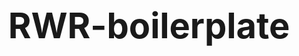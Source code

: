 # RWR-boilerplate
App boilerplate for project on top of React, Webpack and Rails.
Based on https://github.com/netguru/react_webpack_rails.

NOT RESOLVED
	- server side react components with RWR
	- separate css bundle with webpack ExtractTextPlugin
	- render rails layout without yield and react_controller

RESOLVED
	- Rails + React + Webpack
	- Hot Module Replacement
	- SASS
	- Autoprefixer
	- Foundation

rvm gemset create _NAME_

rails 5+
ruby 2.3.0+
node 5+
npm 3+
nvm any

rails new _NAME_

edit Gemfile:
		off:
		# gem ‘turbolinks’
		# gem 'spring'
		# gem 'spring-watcher-listen'
		add:
		gem 'react_webpack_rails' , '~> 0.3.1'           https://github.com/netguru/react_webpack_rails
		gem 'foreman'                                    http://ddollar.github.io/foreman/

edit app/assets/javascripts/application.js
		// require jquery
		// require jquery_ujs
		// require turbolinks
		//= require react_integration
		//= require react_bundle
		//= require_tree .

edit app/views/layouts/application.html.erb
		<!DOCTYPE html>
		<html>
		  <head>
		    <title>RailsReact</title>
		    <%= csrf_meta_tags %>
		    <%= action_cable_meta_tag %>

		    <%= stylesheet_link_tag 'application' %>
		    <%= javascript_include_tag 'application' %>
		    <%= render 'layouts/no_script' %>
		  </head>

		  <body>
		    <%= render 'layouts/react_hot_assets' %>
		    <%= yield %>
		  </body>
		</html>

create app/views/layouts/_no_script.html __
		<noscript>
			<style>
				body {
					padding: 0;
					margin: 0;
					font-size: 28px;
					text-align: center;
					line-height: 100vh;
				}
				body::after {
					content: "Please enable JavaScript in your browser to view this site.";
				}
			</style>
		</noscript>


create Procfile in app root:
		RAILS:        rails s -p 3000
		WEBPACK:      npm run start-hot-dev

bundle
rails g react_webpack_rails:install --no-karma-setup --no-example
npm install
npm install style-loader css-loader node-sass@^3.4.2 react-mixin foundation-sites jquery react-router --save
npm install autoprefixer-loader --save-dev

edit webpack.config.js file 		                    https://webpack.github.io/docs/stylesheets.html
		// var ExtractTextPlugin = require('extract-text-webpack-plugin');

		module.exports = {
		  entry: {
		    main: ['./app/react/index.js']
		  },
		  output: {
		    path: __dirname + '/app/assets/javascripts',
		    filename: 'react_bundle.js'
		  },
		  module: {
		    loaders: [
		      {
		        key: 'jsx',
		        test: /\.jsx?$/,
		        exclude: /(node_modules)/,
		        loaders: [ 'babel' ]
		      },
		      {
		        key: 'scss',
		        test: /\.scss$/,
		        loader: 'style-loader!css-loader!sass-loader!autoprefixer-loader' // - inline: working
		        // loader: ExtractTextPlugin.extract('css!sass') // - generated: not working
		      },
		      {
		        key: 'css',
		        test: /\.css$/,
		        loader: 'style-loader!css-loader!autoprefixer-loader' // - inline: working
		        // loader: ExtractTextPlugin.extract('css!sass') // - generated: not working
		      }
		    ]
		  },
		  resolve: {
		    extensions: ['', '.js', '.jsx', '.js.jsx']
		  },
		  plugins: [
		    // new ExtractTextPlugin('../stylesheets/react_bundle.css', {
		    //   allChunks: true
		    // })
		  ]
		};


create app/react/config/foundation_settings.scss
		https://raw.githubusercontent.com/zurb/foundation-sites/master/scss/settings/_settings.scss

		fix @import 'util/util'; to @import 'node_modules/foundation-sites/scss/util/util';

create app/react/config/globals.js
		'use strict';

		import $ from 'jquery';

		let global = window || global;

		global.jQuery = $;
		global.$ = $;


create app/react/config/foundation_init.scss
		@import 'foundation_settings';
		@import 'node_modules/foundation-sites/scss/foundation';

		@include foundation-flex-grid;
		/* @include foundation-grid; */

		@include foundation-everything;

		/* @include foundation-typography; */
		/* @include foundation-button; */
		/* @include foundation-forms; */
		/* @include foundation-visibility-classes; */
		/* @include foundation-float-classes; */
		/* @include foundation-accordion; */
		/* @include foundation-accordion-menu; */
		/* @include foundation-badge; */
		/* @include foundation-breadcrumbs; */
		/* @include foundation-button-group; */
		/* @include foundation-callout; */
		/* @include foundation-close-button; */
		/* @include foundation-drilldown-menu; */
		/* @include foundation-dropdown; */
		/* @include foundation-dropdown-menu; */
		/* @include foundation-flex-video; */
		/* @include foundation-label; */
		/* @include foundation-media-object; */
		/* @include foundation-menu; */
		/* @include foundation-off-canvas; */
		/* @include foundation-orbit; */
		/* @include foundation-pagination; */
		/* @include foundation-progress-bar; */
		/* @include foundation-slider; */
		/* @include foundation-sticky; */
		/* @include foundation-reveal; */
		/* @include foundation-switch; */
		/* @include foundation-table; */
		/* @include foundation-tabs; */
		/* @include foundation-thumbnail; */
		/* @include foundation-title-bar; */
		/* @include foundation-tooltip; */
		/* @include foundation-top-bar; */

create app/react/index.scss
		@import "app/react/config/variables";

		* {
			outline: none;
		}

		html {
			font-size: 16px;
			font-family: $default-font;
			word-wrap: break-word;
			-moz-osx-font-smoothing: grayscale;
			-webkit-font-smoothing: antialiased;
			text-rendering: optimizeLegibility;
		}

		body {
			font-family: inherit;
			color: inherit;
			min-height: 100vh;
			height: auto;
			max-width: 100%;
		}

		ul, ol {
			font-size: inherit;
			margin-left: 1.3rem;
		}

		select {
			height: auto;
		}

		textarea {
			max-width: 100%;
			overflow: hidden !important;
		}

		iframe {
			display: block;
			max-width: 100%;
			border: none;
		}

		video {
			display: block;
			max-width: 100%;
		}

		[hidden] {
			display: none !important;
		}

		[disabled] {
			opacity: 0.5 !important;
			pointer-events: none;
		}

		.sprite,
		.sprite-before::before,
		.sprite-after::after {
			background-size: 200px 200px;
			background-image: url("/images/sprite.png");
		}

edit app/react/index.js
		import './config/foundation_init.scss';
		import './index.scss';

		import './config/globals.js';
		import 'foundation-sites';
		import RWR from 'react-webpack-rails';
		import HelloWorld from './components/hello-world';

		RWR.run();
		RWR.registerComponent('HelloWorld', HelloWorld);

		$(document).foundation();


===
foreman start
===

+ .gitignore
+ .eslintrc
+ .eslintignore
